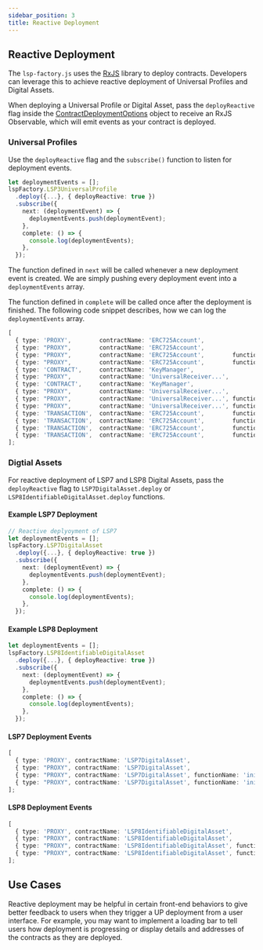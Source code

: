 ```yaml
---
sidebar_position: 3
title: Reactive Deployment
---
```


## Reactive Deployment

The `lsp-factory.js` uses the [RxJS](https://github.com/ReactiveX/rxjs) library to deploy contracts. Developers can leverage this to achieve reactive deployment of Universal Profiles and Digital Assets.

When deploying a Universal Profile or Digital Asset, pass the `deployReactive` flag inside the [ContractDeploymentOptions](../deployment/05-contract-deployment-options.md) object to receive an RxJS Observable, which will emit events as your contract is deployed.

### Universal Profiles

Use the `deployReactive` flag and the `subscribe()` function to listen for deployment events.

```typescript
let deploymentEvents = [];
lspFactory.LSP3UniversalProfile
  .deploy({...}, { deployReactive: true })
  .subscribe({
    next: (deploymentEvent) => {
      deploymentEvents.push(deploymentEvent);
    },
    complete: () => {
      console.log(deploymentEvents);
    },
  });
```

The function defined in `next` will be called whenever a new deployment event is created. We are simply pushing every deployment event into a `deploymentEvents` array.

The function defined in `complete` will be called once after the deployment is finished. The following code snippet describes, how we can log the `deploymentEvents` array.

```typescript title="Output from calling the console.log(deploymentEvents) function"
[
  { type: 'PROXY',        contractName: 'ERC725Account',                                           status: 'PENDING',  transaction:  {} },
  { type: "PROXY",        contractName: 'ERC725Account',                                           status: 'PENDING',  receipt:      {} },
  { type: "PROXY",        contractName: 'ERC725Account',        functionName: 'initialize',        status: 'PENDING',  transaction:  {} },
  { type: "PROXY",        contractName: 'ERC725Account',        functionName: 'initialize',        status: 'COMPLETE', receipt:      {} },
  { type: 'CONTRACT',     contractName: 'KeyManager',                                              status: 'PENDING',  transaction:  {} },
  { type: "PROXY",        contractName: 'UniversalReceiver...',                                    status: 'PENDING',  transaction:  {} },
  { type: 'CONTRACT',     contractName: 'KeyManager',                                              status: 'COMPLETE', receipt:      {} },
  { type: "PROXY",        contractName: 'UniversalReceiver...',                                    status: 'PENDING',  receipt:      {} },
  { type: "PROXY",        contractName: 'UniversalReceiver...', functionName: 'initialize',        status: 'PENDING',  transaction:  {} },
  { type: "PROXY",        contractName: 'UniversalReceiver...', functionName: 'initialize',        status: 'COMPLETE', receipt:      {} },
  { type: 'TRANSACTION',  contractName: 'ERC725Account',        functionName: 'setData',           status: 'PENDING',  transaction:  {} },
  { type: 'TRANSACTION',  contractName: 'ERC725Account',        functionName: 'setData',           status: 'COMPLETE', receipt:      {} },
  { type: 'TRANSACTION',  contractName: 'ERC725Account',        functionName: 'transferOwnership', status: 'PENDING',  transaction:  {} },
  { type: 'TRANSACTION',  contractName: 'ERC725Account',        functionName: 'transferOwnership', status: 'COMPLETE', receipt:      {} },
];
```

### Digtial Assets

For reactive deployment of LSP7 and LSP8 Digital Assets, pass the `deployReactive` flag to `LSP7DigitalAsset.deploy` or `LSP8IdentifiableDigitalAsset.deploy` functions.

#### Example LSP7 Deployment

```typescript title="Deploying an LSP7 contract"
// Reactive deplyoyment of LSP7
let deploymentEvents = [];
lspFactory.LSP7DigitalAsset
  .deploy({...}, { deployReactive: true })
  .subscribe({
    next: (deploymentEvent) => {
      deploymentEvents.push(deploymentEvent);
    },
    complete: () => {
      console.log(deploymentEvents);
    },
  });
```

#### Example LSP8 Deployment

```typescript title="Deploying as LSP8 Contract"
let deploymentEvents = [];
lspFactory.LSP8IdentifiableDigitalAsset
  .deploy({...}, { deployReactive: true })
  .subscribe({
    next: (deploymentEvent) => {
      deploymentEvents.push(deploymentEvent);
    },
    complete: () => {
      console.log(deploymentEvents);
    },
  });
```

#### LSP7 Deployment Events

```typescript
[
  { type: 'PROXY', contractName: 'LSP7DigitalAsset',                             status: 'PENDING',  transaction:  {} },
  { type: "PROXY", contractName: 'LSP7DigitalAsset',                             status: 'PENDING',  receipt:      {} },
  { type: "PROXY", contractName: 'LSP7DigitalAsset', functionName: 'initialize', status: 'PENDING',  transaction:  {} },
  { type: "PROXY", contractName: 'LSP7DigitalAsset', functionName: 'initialize', status: 'COMPLETE', receipt:      {} },
];
```

#### LSP8 Deployment Events

```typescript
[
  { type: 'PROXY', contractName: 'LSP8IdentifiableDigitalAsset',                             status: 'PENDING',  transaction:  {} },
  { type: "PROXY", contractName: 'LSP8IdentifiableDigitalAsset',                             status: 'PENDING',  receipt:      {} },
  { type: "PROXY", contractName: 'LSP8IdentifiableDigitalAsset', functionName: 'initialize', status: 'PENDING',  transaction:  {} },
  { type: "PROXY", contractName: 'LSP8IdentifiableDigitalAsset', functionName: 'initialize', status: 'COMPLETE', receipt:      {} },
];
```

## Use Cases

Reactive deployment may be helpful in certain front-end behaviors to give better feedback to users when they trigger a UP deployment from a user interface. For example, you may want to implement a loading bar to tell users how deployment is progressing or display details and addresses of the contracts as they are deployed.

